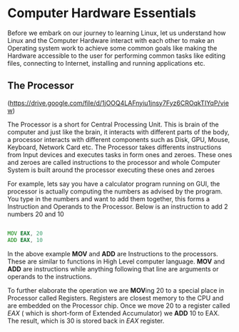 # Computer Hardware Essentials

Before we embark on our journey to learning Linux, let us understand how Linux and the Computer Hardware interact with each other to make an Operating system work to achieve some common goals like making the Hardware accessible to the user for performing common tasks like editing files, connecting to Internet, installing and running applications etc.


## The Processor

(https://drive.google.com/file/d/1jOOQ4LAFnyiu1jnsy7Fyz6CROqkTIYqP/view)


The Processor is a short for Central Processing Unit. This is brain of the computer and just like the brain, it interacts with different parts of the body, a processor interacts with different components such  as Disk, GPU, Mouse, Keyboard, Network Card etc. The Processor takes differents instructions from Input devices and executes tasks in form ones and zeroes. These ones and zeroes are called instructions to the processor and whole Computer System is built around the processor executing these ones and zeroes


For example, lets say you have a calculator program running on GUI, the processor is actually computing the numbers as advised by the program. You type in the numbers and want to add them together, this forms a Instruction and Operands to the Processor. Below is an instruction to add 2 numbers 20 and 10

```asm

MOV EAX, 20
ADD EAX, 10

```

In the above example **MOV** and **ADD** are Instructions to the processors. These are similar to functions in High Level computer language. **MOV** and **ADD** are instructions while anything following that line are arguments or operands to the instructions.

To further elaborate the operation we are **MOV**ing 20 to a special place in Processor called Registers. Registers are closest memory to the CPU and are embedded on the Processor chip. Once we move 20 to a register called *EAX* ( which is short-form of Extended Accumulator) we **ADD** 10 to EAX. The result, which is 30 is stored back in *EAX* register.